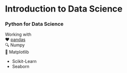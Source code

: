 # Introduction to Data Science
### Python for Data Science
Working with <br/>
:hearts: [pandas](https://github.com/sucremad/IntroDataScience/tree/main/pandas) <br/>
:mag: Numpy <br/>
:gem: Matplotlib  <br/>
* Scikit-Learn  <br/>
* Seaborn  <br/>
